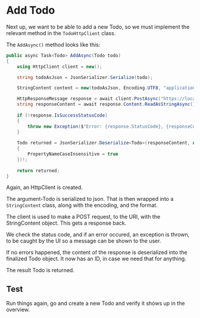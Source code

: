 # Add Todo

Next up, we want to be able to add a new Todo, so we must implement the relevant method in the `TodoHttpClient` class.

The `AddAsync()` method looks like this:

```csharp
public async Task<Todo> AddAsync(Todo todo)
{
    using HttpClient client = new();

    string todoAsJson = JsonSerializer.Serialize(todo);

    StringContent content = new(todoAsJson, Encoding.UTF8, "application/json");

    HttpResponseMessage response = await client.PostAsync("https://localhost:7204/todos", content);
    string responseContent = await response.Content.ReadAsStringAsync();
    
    if (!response.IsSuccessStatusCode)
    {
        throw new Exception($"Error: {response.StatusCode}, {responseContent}");
    }
    
    Todo returned = JsonSerializer.Deserialize<Todo>(responseContent, new JsonSerializerOptions
    {
        PropertyNameCaseInsensitive = true
    })!;
    
    return returned;
}
```

Again, an HttpClient is created.

The argument-Todo is serialized to json. That is then wrapped into a `StringContent` class, along with the encoding, and the format.

The client is used to make a POST request, to the URI, with the StringContent object. This gets a response back.

We check the status code, and if an error occured, an exception is thrown, to be caught by the UI so a message can be shown to the user.

If no errors happened, the content of the response is deserialized into the finalized Todo object. It now has an ID, in case we need that for anything.

The result Todo is returned.

## Test

Run things again, go and create a new Todo and verify it shows up in the overview.
